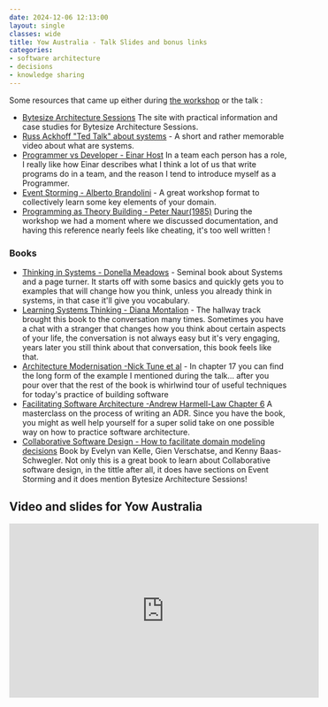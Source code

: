 ```yaml
---
date: 2024-12-06 12:13:00
layout: single
classes: wide
title: Yow Australia - Talk Slides and bonus links 
categories:
- software architecture
- decisions
- knowledge sharing
---
```



Some resources that came up either during [the workshop](https://gotopia.tech/sessions/3461/thinking-about-your-systems-with-bytesize-architecture-sessions) or the talk : 

* [Bytesize Architecture Sessions](https://bytesizearchitecturesessions.com/) The site with practical information and case studies for Bytesize Architecture Sessions.
* [Russ Ackhoff "Ted Talk" about systems](https://www.youtube.com/watch?v=OqEeIG8aPPk) - A short and rather memorable video about what are systems.
* [Programmer vs Developer - Einar Host]() In a team each person has a role, I really like how Einar describes what I think a lot of us that write programs do in a team, and the reason I tend to introduce myself as a Programmer.
* [Event Storming - Alberto Brandolini](https://www.eventstorming.com/) - A great workshop format to collectively learn some key elements of your domain.
* [Programming as Theory Building - Peter Naur(1985)](https://pablo.rauzy.name/dev/naur1985programming.pdf) During the workshop we had a moment where we discussed documentation, and having this reference nearly feels like cheating, it's too well written ! 

### Books


* [Thinking in Systems - Donella Meadows](https://en.wikipedia.org/wiki/Thinking_In_Systems%3A_A_Primer) - Seminal book about Systems and a page turner. It starts off with some basics and quickly gets you to examples that will change how you think, unless you already think in systems, in that case it'll give you vocabulary.
* [Learning Systems Thinking - Diana Montalion](https://mentrixgroup.com/mentrix-school-of-systems) - The hallway track brought this book to the conversation many times. Sometimes you have a chat with a stranger that changes how you think about certain aspects of your life, the conversation is not always easy but it's very engaging, years later you still think about that conversation, this book feels like that.
* [Architecture Modernisation -Nick Tune et al](https://livebook.manning.com/book/architecture-modernization/architecture-modernization/3) - In chapter 17 you can find the long form of the example I mentioned during the talk... after you pour over that the rest of the book is whirlwind tour of useful techniques for today's practice of building software 
* [Facilitating Software Architecture -Andrew Harmell-Law Chapter 6](https://facilitatingsoftwarearchitecture.com/) A masterclass on the process of writing an ADR. Since you have the book, you might as well help yourself for a super solid take on one possible way on how to practice software architecture.
* [Collaborative Software Design - How to facilitate domain modeling decisions](https://www.manning.com/books/collaborative-software-design) Book by Evelyn van Kelle, Gien Verschatse, and Kenny Baas-Schwegler. Not only this is a great book to learn about Collaborative software design, in the tittle after all, it does have sections on Event Storming and it does mention Bytesize Architecture Sessions!


## Video and slides for Yow Australia

  

<iframe width="560" height="315" src="https://www.youtube-nocookie.com/embed/SIIiNLoPDFA?si=WxqmNp4KKGxqzwc4" title="Thinking About Systems with Bytesize Architecture Sessions • Andrea Magnorsky • YOW! 2024" frameborder="0" allow="accelerometer; autoplay; clipboard-write; encrypted-media; gyroscope; picture-in-picture; web-share" referrerpolicy="strict-origin-when-cross-origin" allowfullscreen></iframe>


<object data="https://www.roundcrisis.com/presentations/2024-12-Yow-Australia-Thinking-about-Systems-with-BAS-small.pdf" width="600" height="600" type="application/pdf"></object>

